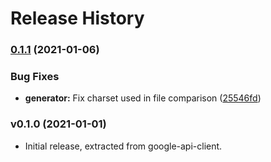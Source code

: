 # Release History

### [0.1.1](https://www.github.com/googleapis/google-api-ruby-client/compare/google-apis-generator/v0.1.0...v0.1.1) (2021-01-06)


### Bug Fixes

* **generator:** Fix charset used in file comparison ([25546fd](https://www.github.com/googleapis/google-api-ruby-client/commit/25546fd45bf97622b1dfbaf0b562ee8ed941c18f))

### v0.1.0 (2021-01-01)

* Initial release, extracted from google-api-client.
